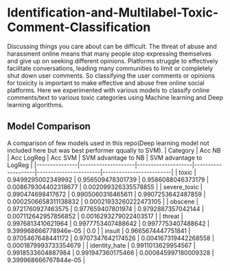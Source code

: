 # Identification-and-Multilabel-Toxic-Comment-Classification  
Discussing things you care about can be difficult. The threat of abuse and harassment online means that many people stop expressing themselves and give up on seeking different opinions. Platforms struggle to effectively facilitate conversations, leading many communities to limit or completely shut down user comments. So classifying the user comments or opinions for toxicity is important to make effective and abuse free online social platforms. Here we experimented with various models to classify online comments/text to various toxic categories using Machine learning and Deep learning algorithms.  
## Model Comparison  
A comparison of few models used in this repo(Deep learning model not included here but was best performer qqually to SVM). 
| Category      | Acc NB             | Acc LogReg         | Acc SVM            | SVM advantage to NB   | SVM advantage to LogReg |
|---------------|--------------------|--------------------|--------------------|-----------------------|-------------------------|
| toxic         | 0.9499295002349992 | 0.956509478301739  | 0.9586088046373179 | 0.008679304402318677  | 0.002099326335578855    |
| severe_toxic  | 0.990474698417672  | 0.9905060316465611 | 0.9907253642487859 | 0.0002506658311138832 | 0.00021933260222473105  |
| obscene       | 0.9721760927463575 | 0.977659407801974  | 0.9792887357042144 | 0.007112642957856852  | 0.0016293279022403517   |
| threat        | 0.9976813410621964 | 0.9977753407488642 | 0.9977753407488642 | 9.399968666778946e-05 | 0.0                     |
| insult        | 0.9665674447751841 | 0.9705467648441172 | 0.9707347642174526 | 0.004167319442268558  | 0.0001879993733354679   |
| identity_hate | 0.9911013629954567 | 0.9918533604887984 | 0.991947360175466  | 0.000845997180009328  | 9.399968666767844e-05   |

